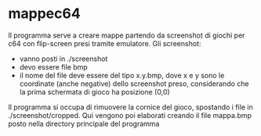 # mappec64

Il programma serve a creare mappe partendo da screenshot di giochi per c64 con flip-screen presi tramite emulatore.
Gli screenshot:
- vanno posti in ./screenshot
- devo essere file bmp
- il nome del file deve essere del tipo x.y.bmp, dove x e y sono le coordinate (anche negative) dello screenshot preso, considerando che la prima schermata di gioco ha posizione (0,0)

Il programma si occupa di rimuovere la cornice del gioco, spostando i file in ./screenshot/cropped. Qui vengono poi elaborati creando il file mappa.bmp posto nella directory principale del programma